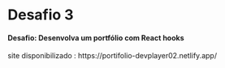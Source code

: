 <h1> Desafio 3 </h1>

<h4> Desafio: Desenvolva um
portfólio com React hooks </h4>

<p> site disponibilizado : https://portifolio-devplayer02.netlify.app/ </p>
